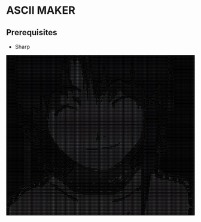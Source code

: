 # ASCII MAKER
## Prerequisites
  * Sharp

![output test image](https://raw.githubusercontent.com/E1ri/ascii-maker/main/outputScreen/testReult.jpg)
